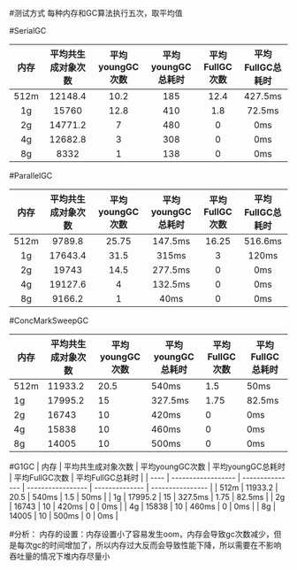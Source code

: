  
#测试方式
每种内存和GC算法执行五次，取平均值

#SerialGC
	
|内存	|平均共生成对象次数	|平均youngGC次数	|平均youngGC总耗时	|平均FullGC次数 |	平均FullGC总耗时 |
| :----: |:----: |:----: |:----: |:----: |:----: |
|512m   |12148.4|	10.2|	185|	12.4|	427.5ms|
|1g	 |15760	 |12.8	 |410	 |1.8	 |72.5ms|
|2g	 |14771.2	 |7	 |480	 |0	 |0ms|
|4g	 |12682.8	 |3	 |308	 |0	 |0ms |
|8g	 |8332	 |1	 |138	 |0	 |0ms |

#ParallelGC
	
| 内存 | 平均共生成对象次数 | 平均youngGC次数 | 平均youngGC总耗时 | 平均FullGC次数 | 平均FullGC总耗时 |
| :----: |:----: |:----: |:----: |:----: |:----: |
| 512m | 9789.8             | 25.75           | 147.5ms           | 16.25          | 516.6ms          |
| 1g   | 17643.4            | 31.5            | 315ms             | 3              | 120ms            |
| 2g   | 19743              | 14.5            | 277.5ms           | 0              | 0ms              |
| 4g   | 19127.6            | 4               | 132.5ms           | 0              | 0ms              |
| 8g   | 9166.2             | 1               | 40ms              | 0              | 0ms              |


#ConcMarkSweepGC
	
| 内存 | 平均共生成对象次数 | 平均youngGC次数 | 平均youngGC总耗时 | 平均FullGC次数 | 平均FullGC总耗时 |
| ---- | ------------------ | --------------- | ----------------- | -------------- | ---------------- |
| 512m | 11933.2            | 20.5            | 540ms             | 1.5            | 50ms             |
| 1g   | 17995.2            | 15              | 327.5ms           | 1.75           | 82.5ms           |
| 2g   | 16743              | 10              | 420ms             | 0              | 0ms              |
| 4g   | 15838              | 10              | 460ms             | 0              | 0ms              |
| 8g   | 14005              | 10              | 500ms             | 0              | 0ms              |

#G1GC
| 内存 | 平均共生成对象次数 | 平均youngGC次数 | 平均youngGC总耗时 | 平均FullGC次数 | 平均FullGC总耗时 |
| ---- | ------------------ | --------------- | ----------------- | -------------- | ---------------- |
| 512m | 11933.2            | 20.5            | 540ms             | 1.5            | 50ms             |
| 1g   | 17995.2            | 15              | 327.5ms           | 1.75           | 82.5ms           |
| 2g   | 16743              | 10              | 420ms             | 0              | 0ms              |
| 4g   | 15838              | 10              | 460ms             | 0              | 0ms              |
| 8g   | 14005              | 10              | 500ms             | 0              | 0ms              |


#分析：
内存的设置：内存设置小了容易发生oom，内存会导致gc次数减少，但是每次gc的时间增加了，所以内存过大反而会导致性能下降，所以需要在不影响吞吐量的情况下堆内存尽量小

